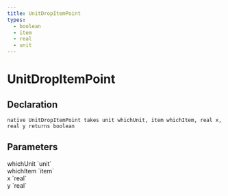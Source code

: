 ```yaml
---
title: UnitDropItemPoint
types:
  - boolean
  - item
  - real
  - unit
---
```


# UnitDropItemPoint

## Declaration

```
native UnitDropItemPoint takes unit whichUnit, item whichItem, real x, real y returns boolean
```

## Parameters
<dl>
  <dt>whichUnit `unit`</dt>
  <dd></dd>

  <dt>whichItem `item`</dt>
  <dd></dd>

  <dt>x `real`</dt>
  <dd></dd>

  <dt>y `real`</dt>
  <dd></dd>
</dl>